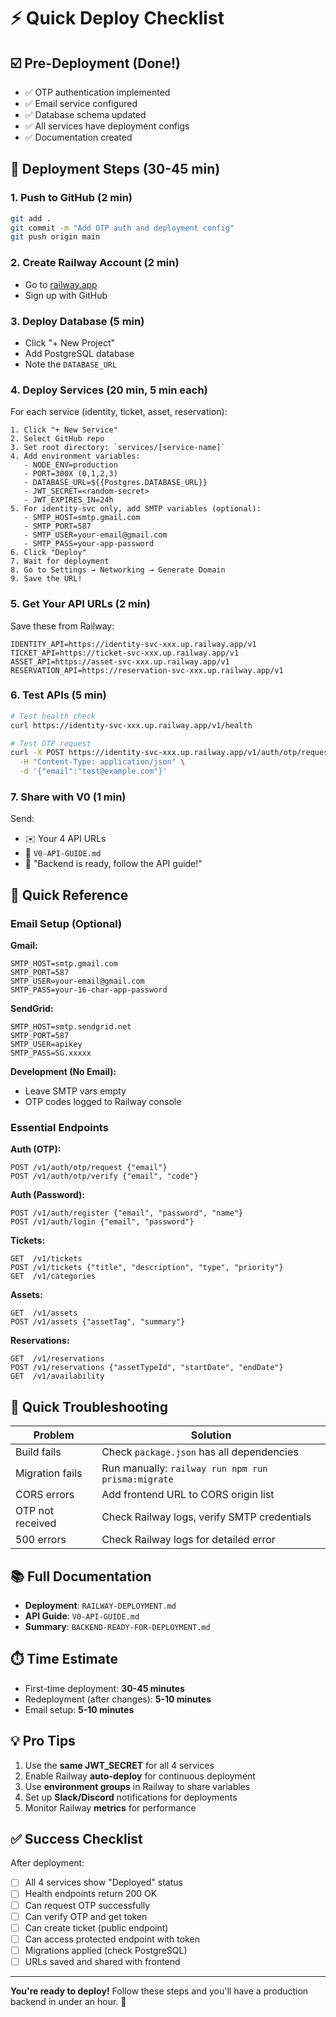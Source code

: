 # ⚡ Quick Deploy Checklist

## ☑️ Pre-Deployment (Done!)
- ✅ OTP authentication implemented
- ✅ Email service configured
- ✅ Database schema updated
- ✅ All services have deployment configs
- ✅ Documentation created

## 🚀 Deployment Steps (30-45 min)

### 1. Push to GitHub (2 min)
```bash
git add .
git commit -m "Add OTP auth and deployment config"
git push origin main
```

### 2. Create Railway Account (2 min)
- Go to [railway.app](https://railway.app)
- Sign up with GitHub

### 3. Deploy Database (5 min)
- Click "+ New Project"
- Add PostgreSQL database
- Note the `DATABASE_URL`

### 4. Deploy Services (20 min, 5 min each)

For each service (identity, ticket, asset, reservation):

```
1. Click "+ New Service"
2. Select GitHub repo
3. Set root directory: `services/[service-name]`
4. Add environment variables:
   - NODE_ENV=production
   - PORT=300X (0,1,2,3)
   - DATABASE_URL=${{Postgres.DATABASE_URL}}
   - JWT_SECRET=<random-secret>
   - JWT_EXPIRES_IN=24h
5. For identity-svc only, add SMTP variables (optional):
   - SMTP_HOST=smtp.gmail.com
   - SMTP_PORT=587
   - SMTP_USER=your-email@gmail.com
   - SMTP_PASS=your-app-password
6. Click "Deploy"
7. Wait for deployment
8. Go to Settings → Networking → Generate Domain
9. Save the URL!
```

### 5. Get Your API URLs (2 min)
Save these from Railway:
```
IDENTITY_API=https://identity-svc-xxx.up.railway.app/v1
TICKET_API=https://ticket-svc-xxx.up.railway.app/v1
ASSET_API=https://asset-svc-xxx.up.railway.app/v1
RESERVATION_API=https://reservation-svc-xxx.up.railway.app/v1
```

### 6. Test APIs (5 min)
```bash
# Test health check
curl https://identity-svc-xxx.up.railway.app/v1/health

# Test OTP request
curl -X POST https://identity-svc-xxx.up.railway.app/v1/auth/otp/request \
  -H "Content-Type: application/json" \
  -d '{"email":"test@example.com"}'
```

### 7. Share with V0 (1 min)
Send:
- ✉️ Your 4 API URLs
- 📄 `V0-API-GUIDE.md`
- 💬 "Backend is ready, follow the API guide!"

## 📝 Quick Reference

### Email Setup (Optional)
**Gmail:**
```
SMTP_HOST=smtp.gmail.com
SMTP_PORT=587
SMTP_USER=your-email@gmail.com
SMTP_PASS=your-16-char-app-password
```

**SendGrid:**
```
SMTP_HOST=smtp.sendgrid.net
SMTP_PORT=587
SMTP_USER=apikey
SMTP_PASS=SG.xxxxx
```

**Development (No Email):**
- Leave SMTP vars empty
- OTP codes logged to Railway console

### Essential Endpoints

**Auth (OTP):**
```
POST /v1/auth/otp/request {"email"}
POST /v1/auth/otp/verify {"email", "code"}
```

**Auth (Password):**
```
POST /v1/auth/register {"email", "password", "name"}
POST /v1/auth/login {"email", "password"}
```

**Tickets:**
```
GET  /v1/tickets
POST /v1/tickets {"title", "description", "type", "priority"}
GET  /v1/categories
```

**Assets:**
```
GET  /v1/assets
POST /v1/assets {"assetTag", "summary"}
```

**Reservations:**
```
GET  /v1/reservations
POST /v1/reservations {"assetTypeId", "startDate", "endDate"}
GET  /v1/availability
```

## 🐛 Quick Troubleshooting

| Problem | Solution |
|---------|----------|
| Build fails | Check `package.json` has all dependencies |
| Migration fails | Run manually: `railway run npm run prisma:migrate` |
| CORS errors | Add frontend URL to CORS origin list |
| OTP not received | Check Railway logs, verify SMTP credentials |
| 500 errors | Check Railway logs for detailed error |

## 📚 Full Documentation

- **Deployment**: `RAILWAY-DEPLOYMENT.md`
- **API Guide**: `V0-API-GUIDE.md`
- **Summary**: `BACKEND-READY-FOR-DEPLOYMENT.md`

## ⏱️ Time Estimate

- First-time deployment: **30-45 minutes**
- Redeployment (after changes): **5-10 minutes**
- Email setup: **5-10 minutes**

## 💡 Pro Tips

1. Use the **same JWT_SECRET** for all 4 services
2. Enable Railway **auto-deploy** for continuous deployment
3. Use **environment groups** in Railway to share variables
4. Set up **Slack/Discord** notifications for deployments
5. Monitor Railway **metrics** for performance

## ✅ Success Checklist

After deployment:
- [ ] All 4 services show "Deployed" status
- [ ] Health endpoints return 200 OK
- [ ] Can request OTP successfully
- [ ] Can verify OTP and get token
- [ ] Can create ticket (public endpoint)
- [ ] Can access protected endpoint with token
- [ ] Migrations applied (check PostgreSQL)
- [ ] URLs saved and shared with frontend

---

**You're ready to deploy!** Follow these steps and you'll have a production backend in under an hour. 🎉

